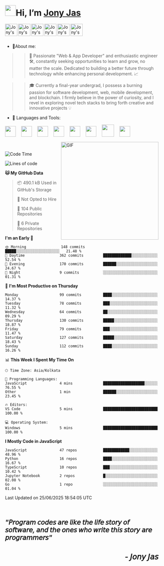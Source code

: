 <h1><img src="https://media.giphy.com/media/hvRJCLFzcasrR4ia7z/giphy.gif" width="35px">Hi, I’m <a href="https://jonyjas.com/">Jony Jas</a></h1>
 
 <a href="https://jonyjas.com/" target="_blank">
  <img align="left" alt="Jony's Website" width="40px" src="https://user-images.githubusercontent.com/74784363/143541601-3ab9695a-100a-4ad7-8d21-43cd1e4af7c7.png" />
</a>
 <a href="https://www.instagram.com/_jony.j/" target="_blank">
  <img align="left" alt="Jony's Instagram" width="40px" src="https://img.icons8.com/external-justicon-lineal-color-justicon/64/000000/external-instagram-social-media-justicon-lineal-color-justicon.png" />
</a>
<a href="https://www.linkedin.com/in/jony-jas/">
  <img align="left" alt="Jony's Linkedin" width="40px" src="https://img.icons8.com/external-justicon-lineal-color-justicon/64/000000/external-linkedin-social-media-justicon-lineal-color-justicon.png" />
</a>
<a href="https://twitter.com/_jonyj">
  <img align="left" alt="Jony's Twitter" width="40px" src="https://img.icons8.com/external-justicon-lineal-color-justicon/64/000000/external-twitter-social-media-justicon-lineal-color-justicon.png" />
</a>
<a href="https://behance.net/jonyjas">
  <img align="left" alt="Jony's Behance" width="40px" src="https://user-images.githubusercontent.com/74784363/132524230-02a2f8e4-dccb-444f-9a96-1e8ed52b08c6.png"/>
</a>
<a href="https://open.spotify.com/user/31cl7trdf4lx6z452vxh3xcyyoga">
  <img align="left" alt="Jony's Spotify" width="40px" src="https://user-images.githubusercontent.com/74784363/132524968-f8d6f1d7-ff49-4ecb-bc15-1c681d63bcce.png" />
</a>                                                                              
</br>
</br>
</br>

- 👀About me: 
>>🚀 Passionate "Web & App Developer" and enthusiastic engineer 🛠️, constantly seeking opportunities to learn and grow, no matter the scale. Dedicated to building a better future through technology while enhancing personal development. 📈

>>🎓 Currently a final-year undergrad, I possess a burning passion for software development, web, mobile development, and blockchain. I firmly believe in the power of curiosity, and I revel in exploring novel tech stacks to bring forth creative and innovative projects 💡
- 🔨 Languages and Tools:

<code><img height="35" src="https://github.com/Jony-Jas/Jony-Jas/assets/74784363/93e7f0c2-91e8-4ad4-85ba-6a908f241426"></code>&emsp;
<code><img height="35" src="https://github.com/Jony-Jas/Jony-Jas/assets/74784363/12f9d83c-7568-4519-9a33-aaa17f8ddcbf"></code>&emsp;
<code><img height="35" src="https://github.com/Jony-Jas/Jony-Jas/assets/74784363/35c65754-e3de-48c6-ba57-506543d72f09"></code>&emsp;
<code><img height="35" src="https://github.com/Jony-Jas/Jony-Jas/assets/74784363/ab954eac-c3ae-433c-b686-303b7c285542"></code>&emsp;
<code><img height="35" src="https://github.com/Jony-Jas/Jony-Jas/assets/74784363/3188704e-9350-4e24-80fb-b37fc64abf9a"></code>&emsp;
<code><img height="35" src="https://github.com/Jony-Jas/Jony-Jas/assets/74784363/5937843a-cf31-40bf-b002-b5b2fc9ca757"></code>&emsp;
<code><img height="40" src="https://user-images.githubusercontent.com/74784363/122376096-77a58880-cf81-11eb-908b-d0f76b4bee8f.png"></code>&emsp;
<code><img height="35" src="https://github.com/Jony-Jas/Jony-Jas/assets/74784363/be9b29a5-3fd0-4867-a7f5-3c109c93ea1d"></code>&emsp;

<img align="right" alt="GIF" src="https://user-images.githubusercontent.com/74784363/122709490-01a06a80-d27c-11eb-855c-025bdf07008a.jpg" width="320" height="320" />
<br>

<!--START_SECTION:waka-->
![Code Time](http://img.shields.io/badge/Code%20Time-1%2C180%20hrs%2033%20mins-blue)

![Lines of code](https://img.shields.io/badge/From%20Hello%20World%20I%27ve%20Written-2.0%20million%20lines%20of%20code-blue)

**🐱 My GitHub Data** 

> 📦 490.1 kB Used in GitHub's Storage 
 > 
> 🚫 Not Opted to Hire
 > 
> 📜 104 Public Repositories 
 > 
> 🔑 6 Private Repositories 
 > 
**I'm an Early 🐤** 

```text
🌞 Morning                148 commits         █████░░░░░░░░░░░░░░░░░░░░   21.48 % 
🌆 Daytime                362 commits         █████████████░░░░░░░░░░░░   52.54 % 
🌃 Evening                170 commits         ██████░░░░░░░░░░░░░░░░░░░   24.67 % 
🌙 Night                  9 commits           ░░░░░░░░░░░░░░░░░░░░░░░░░   01.31 % 
```
📅 **I'm Most Productive on Thursday** 

```text
Monday                   99 commits          ████░░░░░░░░░░░░░░░░░░░░░   14.37 % 
Tuesday                  78 commits          ███░░░░░░░░░░░░░░░░░░░░░░   11.32 % 
Wednesday                64 commits          ██░░░░░░░░░░░░░░░░░░░░░░░   09.29 % 
Thursday                 130 commits         █████░░░░░░░░░░░░░░░░░░░░   18.87 % 
Friday                   79 commits          ███░░░░░░░░░░░░░░░░░░░░░░   11.47 % 
Saturday                 127 commits         █████░░░░░░░░░░░░░░░░░░░░   18.43 % 
Sunday                   112 commits         ████░░░░░░░░░░░░░░░░░░░░░   16.26 % 
```


📊 **This Week I Spent My Time On** 

```text
🕑︎ Time Zone: Asia/Kolkata

💬 Programming Languages: 
JavaScript               4 mins              ███████████████████░░░░░░   76.55 % 
Other                    1 min               ██████░░░░░░░░░░░░░░░░░░░   23.45 % 

🔥 Editors: 
VS Code                  5 mins              █████████████████████████   100.00 % 

💻 Operating System: 
Windows                  5 mins              █████████████████████████   100.00 % 
```

**I Mostly Code in JavaScript** 

```text
JavaScript               47 repos            ████████████░░░░░░░░░░░░░   48.96 % 
Python                   16 repos            ████░░░░░░░░░░░░░░░░░░░░░   16.67 % 
TypeScript               10 repos            ███░░░░░░░░░░░░░░░░░░░░░░   10.42 % 
Jupyter Notebook         2 repos             █░░░░░░░░░░░░░░░░░░░░░░░░   02.08 % 
Go                       1 repo              ░░░░░░░░░░░░░░░░░░░░░░░░░   01.04 % 
```




 Last Updated on 25/06/2025 18:54:05 UTC
<!--END_SECTION:waka-->

<!----
- 📈 My GitHub Stats:

<p align="center"> <img src="https://github-readme-stats.vercel.app/api?username=Jony-Jas&show_icons=true&theme=gotham" alt="Jony-Jas" />
--->
<br>
<h2><em>"𝘗𝘳𝘰𝘨𝘳𝘢𝘮 𝘤𝘰𝘥𝘦𝘴 𝘢𝘳𝘦 𝘭𝘪𝘬𝘦 𝘵𝘩𝘦 𝘭𝘪𝘧𝘦 𝘴𝘵𝘰𝘳𝘺 𝘰𝘧 𝘴𝘰𝘧𝘵𝘸𝘢𝘳𝘦, 𝘢𝘯𝘥 𝘵𝘩𝘦 𝘰𝘯𝘦𝘴 𝘸𝘩𝘰 𝘸𝘳𝘪𝘵𝘦 𝘵𝘩𝘪𝘴 𝘴𝘵𝘰𝘳𝘺 𝘢𝘳𝘦 𝘱𝘳𝘰𝘨𝘳𝘢𝘮𝘮𝘦𝘳𝘴"<h3 align="right"> - 𝘑𝘰𝘯𝘺 𝘑𝘢𝘴</h3></em></h2> 
